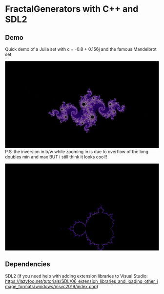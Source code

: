 
# FractalGenerators with C++ and SDL2


## Demo
Quick demo of a Julia set with c = -0.8 + 0.156j and the famous Mandelbrot set

![Julia-set](https://github.com/SuprimDevkota/SDL-Projects/blob/main/FractalGenerator/gifs/Fractal%20generator.gif)<br>
P.S-the inversion in b/w while zooming in is due to overflow of the long doubles min and max BUT i still think it looks cool!!<br>

![Mandelbrot](https://github.com/SuprimDevkota/SDL-Projects/blob/main/FractalGenerator/gifs/mandelbrot.gif)






## Dependencies
SDL2 (if you need help with adding extension libraries to Visual Studio: https://lazyfoo.net/tutorials/SDL/06_extension_libraries_and_loading_other_image_formats/windows/msvc2019/index.php)


